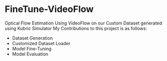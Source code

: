 # FineTune-VideoFlow
Optical Flow Estimation Using VideoFlow on our Custom Dataset generated using Kubric Simulator
My Contributions to this project is as follows:
- Dataset Generation
- Customized Dataset Loader
- Model Fine-Tuning
- Model Evaluation
